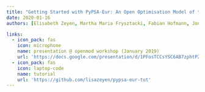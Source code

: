```yaml
---
title: "Getting Started with PyPSA-Eur: An Open Optimisation Model of the European Power System"
date: 2020-01-16
authors: [Elisabeth Zeyen, Martha Maria Frysztacki, Fabian Hofmann, Jonas Hörsch, "admin", Tom Brown]

links:
  - icon_pack: fas
    icon: microphone
    name: presentation @ openmod workshop (January 2019)
    url: 'https://docs.google.com/presentation/d/1PFosTCCsYSC6AB7zphtPZhjYihtYB0G6L-qgYDbQ4wc'
  - icon_pack: fas
    icon: laptop-code
    name: tutorial
    url: 'https://github.com/lisazeyen/pypsa-eur-tut'
---
```


